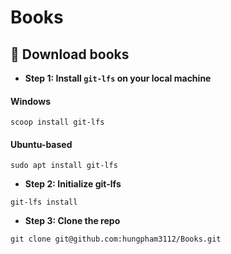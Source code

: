 # Books

## :rocket: Download books

- __Step 1: Install `git-lfs` on your local machine__

#### Windows

```
scoop install git-lfs
```

#### Ubuntu-based

```
sudo apt install git-lfs
```

- __Step 2: Initialize git-lfs__

```
git-lfs install
```

- __Step 3: Clone the repo__

```
git clone git@github.com:hungpham3112/Books.git
```


